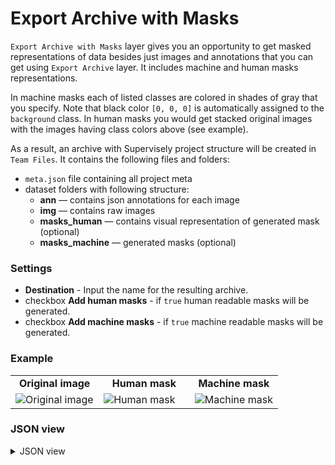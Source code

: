 # Export Archive with Masks

`Export Archive with Masks` layer gives you an opportunity to get masked representations of data besides just images and annotations that you can get using `Export Archive` layer. It includes machine and human masks representations.

In machine masks each of listed classes are colored in shades of gray that you specify. Note that black color `[0, 0, 0]` is automatically assigned to the `background` class. In human masks you would get stacked original images with the images having class colors above (see example).

As a result, an archive with Supervisely project structure will be created in `Team Files`.
It contains the following files and folders:

- `meta.json` file containing all project meta
- dataset folders with following structure:
  - **ann** — contains json annotations for each image
  - **img** — contains raw images
  - **masks_human** — contains visual representation of generated mask (optional)
  - **masks_machine** — generated masks (optional)

### Settings

- **Destination** - Input the name for the resulting archive.
- checkbox **Add human masks** - if `true` human readable masks will be generated.
- checkbox **Add machine masks** - if `true` machine readable masks will be generated.

### Example

<table>
<tr>
<td style="text-align:center; width:33%"><strong>Original image</strong></td>
<td style="text-align:center; width:34%"><strong>Human mask</strong></td>
<td style="text-align:center; width:33%"><strong>Machine mask</strong></td>
</tr>
<tr>
<td> <img src="https://github.com/supervisely-ecosystem/ml-nodes/assets/48913536/183e6cc6-1067-4d59-9458-00e86490af23" alt="Original image" /> </td>
<td> <img src="https://github.com/supervisely-ecosystem/ml-nodes/assets/48913536/bc822c67-eb11-4ab8-8d03-e51b9625524f" alt="Human mask" /> </td>
<td> <img src="https://github.com/supervisely-ecosystem/ml-nodes/assets/48913536/cd442328-e22f-417d-8a57-d5a2f3750858" alt="Machine mask" /> </td>
</tr>
</table>

### JSON view

<details>
  <summary>JSON view</summary>

```json
{
  "action": "save_masks",
  "src": ["$data_1"],
  "dst": "My Project",
  "settings": {
    "masks_machine": true,
    "masks_human": true,
    "gt_machine_color": {
      "kiwi": [100, 100, 100],
      "lemon": [200, 200, 200]
    },
    "gt_human_color": {
      "kiwi": [255, 0, 0],
      "lemon": [27, 0, 255]
    }
  }
}
```

</details>
